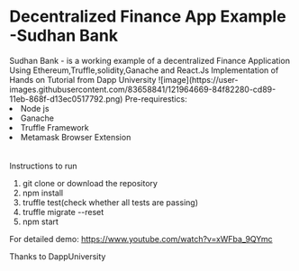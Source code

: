 <h1>Decentralized Finance App Example -Sudhan Bank</h1>
Sudhan Bank - is a working example of a decentralized Finance Application Using Ethereum,Truffle,solidity,Ganache and React.Js
Implementation of Hands on Tutorial from Dapp University
![image](https://user-images.githubusercontent.com/83658841/121964669-84f82280-cd89-11eb-868f-d13ec0517792.png)
Pre-requirestics:
<li>Node js</li>
<li>Ganache</li>
<li>Truffle Framework</li>
<li>Metamask Browser Extension</li>
</br>
</br>
Instructions to run
<ol>
  <li>git clone or download the repository</li>
  <li>npm install</li>
  <li>truffle test(check whether all tests are passing)</li>
  <li>truffle migrate --reset</li>
  <li>npm start</li>
</ol>

For detailed demo:
https://www.youtube.com/watch?v=xWFba_9QYmc

Thanks to DappUniversity
